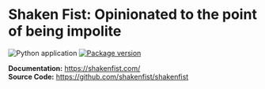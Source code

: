 # Shaken Fist: Opinionated to the point of being impolite
![Python application](https://github.com/shakenfist/shakenfist/workflows/Python%20application/badge.svg)
<a href="https://pypi.org/project/shakenfist" target="_blank">
    <img src="https://img.shields.io/pypi/v/shakenfist?color=%2334D058&label=pypi%20package" alt="Package version">
</a>

**Documentation:** https://shakenfist.com/  
**Source Code:** https://github.com/shakenfist/shakenfist  